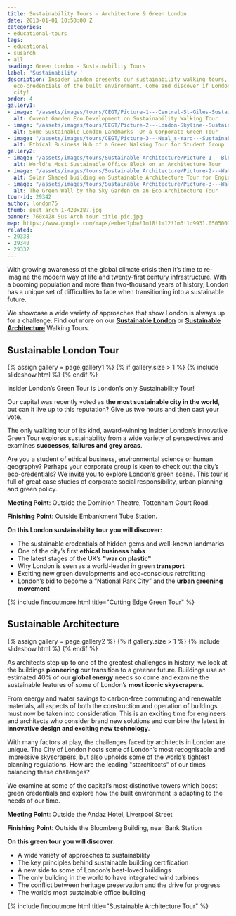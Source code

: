```yaml
---
title: Sustainability Tours - Architecture & Green London
date: 2013-01-01 10:50:00 Z
categories:
- educational-tours
tags:
- educational
- susarch
- all
heading: Green London - Sustainability Tours
label: 'Sustainability '
description: Insider London presents our sustainability walking tours, analysing the
  eco-credentials of the built environment. Come and discover if London as a green
  city!
order: 4
gallery1:
- image: "/assets/images/tours/CEGT/Picture-1---Central-St-Giles-Sustainability-Eco-Cutting-Edge-Green-Walking-Tour-Student-Corporate.jpg"
  alt: Covent Garden Eco Development on Sustainability Walking Tour
- image: "/assets/images/tours/CEGT/Picture-2---London-Skyline--Sustainability-Eco-Cutting-Edge-Green-Walking-Tour-Student-Corporate.jpg"
  alt: Some Sustainable London Landmarks  On a Corporate Green Tour
- image: "/assets/images/tours/CEGT/Picture-3---Neal_s-Yard---Sustainability-Eco-Cutting-Edge-Green-Walking-Tour-Student-Corporate.jpg"
  alt: Ethical Business Hub of a Green Walking Tour for Student Group
gallery2:
- image: "/assets/images/tours/Sustainable Architecture/Picture-1---Bloomberg-HQ-Sustainable-Green-Eco-Architecture-Walking-Tour-Student-Corporate.jpg"
  alt: World's Most Sustainable Office Block on an Architecture Tour
- image: "/assets/images/tours/Sustainable Architecture/Picture-2---Watermark-Place-Sustainable-Green-Eco-Architecture-Walking-Tour-Student-Corporate.jpg"
  alt: Solar Shaded building on Sustainable Architecture Tour for Engineers
- image: "/assets/images/tours/Sustainable Architecture/Picture-3---Walkie-Talkie-Green-Wall-Sustainable-Green-Eco-Architecture-Walking-Tour-Student-Corporate.jpg"
  alt: The Green Wall by the Sky Garden on an Eco Architecture Tour
tour-id: 29342
author: london75
thumb: sust_arch_1-420x287.jpg
banner: 760x428 Sus Arch tour title pic.jpg
map: https://www.google.com/maps/embed?pb=!1m18!1m12!1m3!1d9931.050500110114!2d-0.08465288890512945!3d51.51757078640498!2m3!1f0!2f0!3f0!3m2!1i1024!2i768!4f13.1!3m3!1m2!1s0x48761cb289478319%3A0x419c4e2d44fdcfbe!2sAndaz+Liverpool+Street+London!5e0!3m2!1sen!2s!4v1431589113623
related:
- 29338
- 29340
- 29332
---
```


With growing awareness of the global climate crisis then it’s time to re-imagine the modern way of life and twenty-first century infrastructure. With a booming population and more than two-thousand years of history, London has a unique set of difficulties to face when transitioning into a sustainable future.

We showcase a wide variety of approaches that show London is always up for a challenge. Find out more on our **[Sustainable London](#sustainable-london-green-tour)** or **[Sustainable Architecture](#sustainable-architecture)** Walking Tours.

## Sustainable London Tour

{% assign gallery = page.gallery1 %}
{% if gallery.size > 1 %}
{% include slideshow.html %}
{% endif %}

Insider London’s Green Tour is London’s only Sustainability Tour!

Our capital was recently voted as **the most sustainable city in the world**, but can it live up to this reputation? Give us two hours and then cast your vote.

The only walking tour of its kind, award-winning Insider London’s innovative Green Tour explores sustainability from a wide variety of perspectives and examines **successes, failures and grey areas**.

Are you a student of ethical business, environmental science or human geography? Perhaps your corporate group is keen to check out the city’s eco-credentials? We invite you to explore London’s green scene. This tour is full of great case studies of corporate social responsibility, urban planning and green policy.

**Meeting Point**: Outside the Dominion Theatre, Tottenham Court Road.

**Finishing Point**: Outside Embankment Tube Station.

**On this London sustainability tour you will discover:**

* The sustainable credentials of hidden gems and well-known landmarks
* One of the city’s first **ethical business hubs**
* The latest stages of the UK’s **"war on plastic"**
* Why London is seen as a world-leader in green **transport**
* Exciting new green developments and eco-conscious retrofitting
* London’s bid to become a “National Park City” and the **urban greening movement**

{% include findoutmore.html title="Cutting Edge Green Tour" %}

## Sustainable Architecture

{% assign gallery = page.gallery2 %}
{% if gallery.size > 1 %}
{% include slideshow.html %}
{% endif %}

As architects step up to one of the greatest challenges in history, we look at the buildings **pioneering** our transition to a greener future. Buildings use an estimated 40% of our **global energy** needs so come and examine the sustainable features of some of London’s **most iconic skyscrapers**.

From energy and water savings to carbon-free commuting and renewable materials, all aspects of both the construction and operation of buildings must now be taken into consideration. This is an exciting time for engineers and architects who consider brand new solutions and combine the latest in **innovative design and exciting new technology**.  

With many factors at play, the challenges faced by architects in London are unique. The City of London hosts some of London’s most recognisable and impressive skyscrapers, but also upholds some of the world’s tightest planning regulations. How are the leading "starchitects" of our times balancing these challenges?

We examine at some of the capital’s most distinctive towers which boast green credentials and explore how the built environment is adapting to the needs of our time.

**Meeting Point**: Outside the Andaz Hotel, Liverpool Street

**Finishing Point**: Outside the Bloomberg Building, near Bank Station

**On this green tour you will discover:**
* A wide variety of approaches to sustainability
* The key principles behind sustainable building certification
* A new side to some of London’s best-loved buildings
* The only building in the world to have integrated wind turbines
* The conflict between heritage preservation and the drive for progress
* The world’s most sustainable office building

{% include findoutmore.html title="Sustainable Architecture Tour" %}

